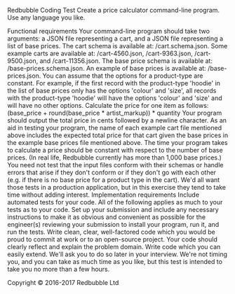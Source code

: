 Redbubble Coding Test
Create a price calculator command-line program. Use any language you like.

Functional requirements
Your command-line program should take two arguments:
a JSON file representing a cart, and
a JSON file representing a list of base prices.
The cart schema is available at: /cart.schema.json. Some example carts are available at: /cart-4560.json, /cart-9363.json, /cart-9500.json, and /cart-11356.json.
The base price schema is available at: /base-prices.schema.json. An example of base prices is available at: /base-prices.json.
You can assume that the options for a product-type are constant.
For example, if the first record with the product-type 'hoodie' in the list of base prices only has the options 'colour' and 'size', all records with the product-type 'hoodie' will have the options 'colour' and 'size' and will have no other options.
Calculate the price for one item as follows: (base_price + round(base_price * artist_markup)) * quantity
Your program should output the total price in cents followed by a newline character.
As an aid in testing your program, the name of each example cart file mentioned above includes the expected total price for that cart given the base prices in the example base prices file mentioned above.
The time your program takes to calculate a price should be constant with respect to the number of base prices. (In real life, Redbubble currently has more than 1,000 base prices.)
You need not test that the input files conform with their schemas or handle errors that arise if they don't conform or if they don't go with each other (e.g. if there is no base price for a product type in the cart). We'd all want those tests in a production application, but in this exercise they tend to take time without adding interest.
Implementation requirements
Include automated tests for your code. All of the following applies as much to your tests as to your code.
Set up your submission and include any necessary instructions to make it as obvious and convenient as possible for the engineer(s) reviewing your submission to install your program, run it, and run the tests.
Write clean, clear, well-factored code which you would be proud to commit at work or to an open-source project. Your code should clearly reflect and explain the problem domain.
Write code which you can easily extend. We'll ask you to do so later in your interview.
We're not timing you, and you can take as much time as you like, but this test is intended to take you no more than a few hours.

Copyright © 2016-2017 Redbubble Ltd